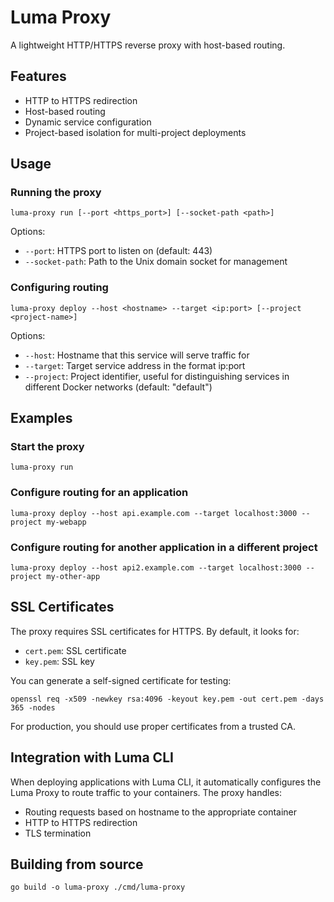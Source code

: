 # Luma Proxy

A lightweight HTTP/HTTPS reverse proxy with host-based routing.

## Features

- HTTP to HTTPS redirection
- Host-based routing
- Dynamic service configuration
- Project-based isolation for multi-project deployments

## Usage

### Running the proxy

```
luma-proxy run [--port <https_port>] [--socket-path <path>]
```

Options:

- `--port`: HTTPS port to listen on (default: 443)
- `--socket-path`: Path to the Unix domain socket for management

### Configuring routing

```
luma-proxy deploy --host <hostname> --target <ip:port> [--project <project-name>]
```

Options:

- `--host`: Hostname that this service will serve traffic for
- `--target`: Target service address in the format ip:port
- `--project`: Project identifier, useful for distinguishing services in different Docker networks (default: "default")

## Examples

### Start the proxy

```
luma-proxy run
```

### Configure routing for an application

```
luma-proxy deploy --host api.example.com --target localhost:3000 --project my-webapp
```

### Configure routing for another application in a different project

```
luma-proxy deploy --host api2.example.com --target localhost:3000 --project my-other-app
```

## SSL Certificates

The proxy requires SSL certificates for HTTPS. By default, it looks for:

- `cert.pem`: SSL certificate
- `key.pem`: SSL key

You can generate a self-signed certificate for testing:

```
openssl req -x509 -newkey rsa:4096 -keyout key.pem -out cert.pem -days 365 -nodes
```

For production, you should use proper certificates from a trusted CA.

## Integration with Luma CLI

When deploying applications with Luma CLI, it automatically configures the Luma Proxy to route traffic to your containers. The proxy handles:

- Routing requests based on hostname to the appropriate container
- HTTP to HTTPS redirection
- TLS termination

## Building from source

```
go build -o luma-proxy ./cmd/luma-proxy
```
